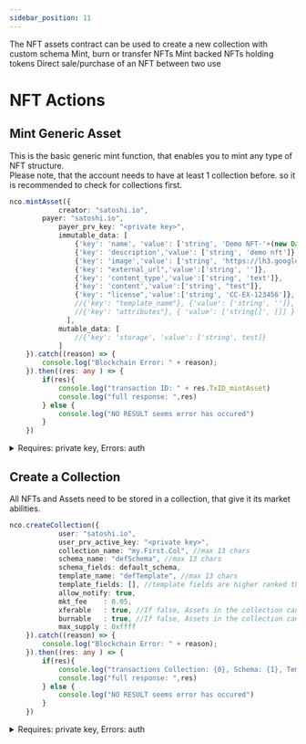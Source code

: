 ```yaml
---
sidebar_position: 11
---
```

The NFT assets contract can be used to 
create a new collection with custom schema
Mint, burn or transfer NFTs
Mint backed NFTs holding tokens 
Direct sale/purchase of an NFT between two use


# NFT Actions


## Mint Generic Asset
This is the basic generic mint function, that enables you to mint any type of NFT structure.  
Please note, that the account needs to have at least 1 collection before. so it is recommended to check for collections first.  
```typescript
nco.mintAsset({ 
            creator: "satoshi.io", 
        payer: "satoshi.io", 
            payer_prv_key: "<private key>", 
            immutable_data: [
                {'key': 'name', 'value': ['string', 'Demo NFT-'+(new Date()).getTime()]},
                {'key': 'description','value': ['string', 'demo nft']}, 
                {'key': 'image','value': ['string', 'https://lh3.googleusercontent.com/1gqAWnic2dGMSVC2mcHCWTK2aIfYBtKS5GFpsNryT6Gtxhj6_H_x7a14AnfA__nn_TWvI1Ankv90mj49JZa0G7QUkafOv4Tb31Z_8ZQ=s0']},
                {'key': "external_url",'value':['string', '']},
                {'key': 'content_type','value':['string', 'text']},
                {'key': 'content','value':['string', "test"]},
                {'key': "license",'value':['string', 'CC-EX-123456']},
                //{'key': "template_name"}, {'value': ['string', '']},
                //{'key': "attributes"}, { 'value': ['string[]', []] }
              ],
            mutable_data: [
                //{'key': 'storage', 'value': ['string', test]}
            ]
    }).catch((reason) => {
        console.log("Blockchain Error: " + reason);
    }).then((res: any ) => {
        if(res){
            console.log("transaction ID: " + res.TxID_mintAsset)
            console.log("full response: ",res)
        } else {
            console.log("NO RESULT seems error has occured")
        }
    })
```

<details>

<summary>Requires: private key, Errors: auth</summary>

Requires: Authorization from Account 

Errors: 
- **"Error: Invalid checksum ..."**: Authentication Error - probably that payer & Payer private key do not match
- **"Error: transaction declares authority ..."**: Authentication Error - seems the payer and private key do not match.
- **"Error: assertion failure with message: No collection with this name exists"**: The creator has no collection. See create collection.  

</details>


## Create a Collection
All NFTs and Assets need to be stored in a collection, that give it its market abilities.  
```typescript
nco.createCollection({ 
            user: "satoshi.io", 
            user_prv_active_key: "<private key>", 
            collection_name: "my.First.Col", //max 13 chars
            schema_name: "defSchema", //max 13 chars
            schema_fields: default_schema,
            template_name: "defTemplate", //max 13 chars
            template_fields: [], //template fields are higher ranked than asset fields - see Data Precedence
            allow_notify: true,
            mkt_fee    : 0.05,
            xferable   : true, //If false, Assets in the collection cannot be transferred, and therefore is Soulbound
            burnable   : true, //If false, Assets in the collection cannot be destroyed again.
            max_supply : 0xffff 
    }).catch((reason) => {
        console.log("Blockchain Error: " + reason);
    }).then((res: any ) => {
        if(res){
            console.log("transactions Collection: {0}, Schema: {1}, Template: {2}", res.TxID_createCol, res.TxID_createSch, res.TxID_createTpl)
            console.log("full response: ",res)
        } else {
            console.log("NO RESULT seems error has occured")
        }
    })
```

<details>

<summary>Requires: private key, Errors: auth</summary>

Requires: Authorization from Account 

Errors: 
- **"Error: Invalid checksum ..."**: Authentication Error - probably that payer & Payer private key do not match
- **"Error: transaction declares authority ..."**: Authentication Error - seems the payer and private key do not match.
- **"Error: Name should be less than 13 characters,..."**: Check Collection Name, Schema Name, Template Name to be only lowercase and less than 13 chars long.
- **"Error: assertion failure with message: collection names must be 12 characters long"**: Collection names must be exactly 12 char long and only contains lowercase characters or "."
- **"Error: assertion failure with message: When the collection name has a suffix, the suffix authorization is required"**:Remove the . characters from the name, or provide the authorization first.

</details>
